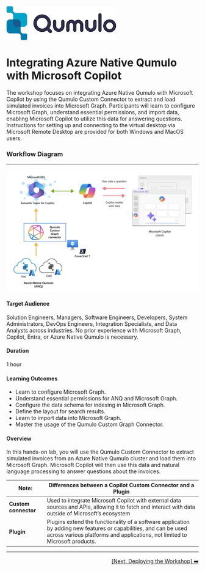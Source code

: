 <p align="left">
  <img src="https://github.com/Qumulo/QumuloCustomConnector/blob/main/workshop/images/qumulo-logo.png" alt="Qumulo Logo" />
</p>

# Integrating Azure Native Qumulo with Microsoft Copilot

The workshop focuses on integrating Azure Native Qumulo with Microsoft Copilot by using the Qumulo Custom Connector to extract and load simulated invoices into Microsoft Graph. Participants will learn to configure Microsoft Graph, understand essential permissions, and import data, enabling Microsoft Copilot to utilize this data for answering questions. Instructions for setting up and connecting to the virtual desktop via Microsoft Remote Desktop are provided for both Windows and MacOS users.

### Workflow Diagram

---

![Workshop Architectural Diagram](https://github.com/Qumulo/QumuloCustomConnector/blob/main/workshop/images/qcc-workflow-diagram.png)

#### Target Audience 

Solution Engineers, Managers, Software Engineers, Developers, System Administrators, DevOps Engineers, Integration Specialists, and Data Analysts across industries. No prior experience with Microsoft Graph, Copilot, Entra, or Azure Native Qumulo is necessary.

#### Duration

1 hour

#### Learning Outcomes

- Learn to configure Microsoft Graph.
- Understand essential permissions for ANQ and Microsoft Graph.
- Configure the data schema for indexing in Microsoft Graph.
- Define the layout for search results.
- Learn to import data into Microsoft Graph.
- Master the usage of the Qumulo Custom Graph Connector.

#### Overview 

In this hands-on lab, you will use the Qumulo Custom Connector to extract simulated invoices from an Azure Native Qumulo cluster and load them into Microsoft Graph. Microsoft Copilot will then use this data and natural language processing to answer questions about the invoices.

| Note: | Differences between a Copilot Custom Connector and a Plugin |  
| - | ------------------------------------------------------------------ |
| **Custom connector** | Used to integrate Microsoft Copilot with external data sources and APIs, allowing it to fetch and interact with data outside of Microsoft’s ecosystem |
| **Plugin** | Plugins extend the functionality of a software application by adding new features or capabilities, and can be used across various platforms and applications, not limited to Microsoft products. |

---
<div align="right">
  <a href="qcc-workshop-deploy.md">[Next: Deploying the Workshop] ➡️ </a>
</div>